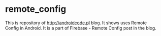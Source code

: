 # remote_config
This is repository of http://androidcode.pl blog. It shows uses Remote Config in Android. It is a part of Firebase - Remote Config post in the blog.
